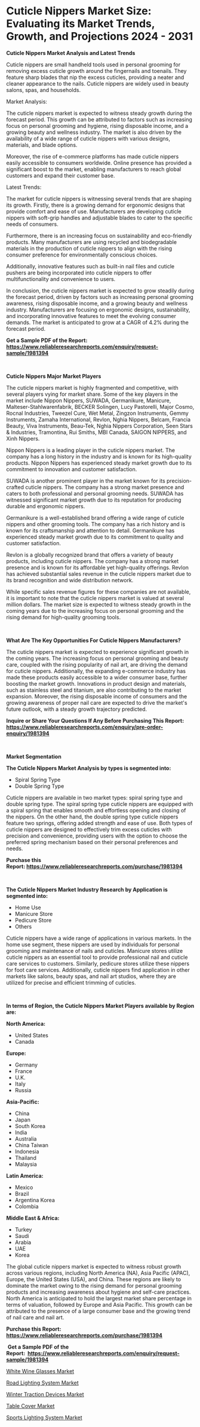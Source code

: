 <p><h1>Cuticle Nippers Market Size: Evaluating its Market Trends, Growth, and Projections 2024 - 2031</h1></p><p><strong>Cuticle Nippers Market Analysis and Latest Trends</strong></p>
<p><p>Cuticle nippers are small handheld tools used in personal grooming for removing excess cuticle growth around the fingernails and toenails. They feature sharp blades that nip the excess cuticles, providing a neater and cleaner appearance to the nails. Cuticle nippers are widely used in beauty salons, spas, and households.</p><p>Market Analysis:</p><p>The cuticle nippers market is expected to witness steady growth during the forecast period. This growth can be attributed to factors such as increasing focus on personal grooming and hygiene, rising disposable income, and a growing beauty and wellness industry. The market is also driven by the availability of a wide range of cuticle nippers with various designs, materials, and blade options.</p><p>Moreover, the rise of e-commerce platforms has made cuticle nippers easily accessible to consumers worldwide. Online presence has provided a significant boost to the market, enabling manufacturers to reach global customers and expand their customer base.</p><p>Latest Trends:</p><p>The market for cuticle nippers is witnessing several trends that are shaping its growth. Firstly, there is a growing demand for ergonomic designs that provide comfort and ease of use. Manufacturers are developing cuticle nippers with soft-grip handles and adjustable blades to cater to the specific needs of consumers.</p><p>Furthermore, there is an increasing focus on sustainability and eco-friendly products. Many manufacturers are using recycled and biodegradable materials in the production of cuticle nippers to align with the rising consumer preference for environmentally conscious choices.</p><p>Additionally, innovative features such as built-in nail files and cuticle pushers are being incorporated into cuticle nippers to offer multifunctionality and convenience to users.</p><p>In conclusion, the cuticle nippers market is expected to grow steadily during the forecast period, driven by factors such as increasing personal grooming awareness, rising disposable income, and a growing beauty and wellness industry. Manufacturers are focusing on ergonomic designs, sustainability, and incorporating innovative features to meet the evolving consumer demands. The market is anticipated to grow at a CAGR of 4.2% during the forecast period.</p></p>
<p><strong>Get a Sample PDF of the Report:&nbsp; <a href="https://www.reliableresearchreports.com/enquiry/request-sample/1981394">https://www.reliableresearchreports.com/enquiry/request-sample/1981394</a></strong></p>
<p>&nbsp;</p>
<p><strong>Cuticle Nippers Major Market Players</strong></p>
<p><p>The cuticle nippers market is highly fragmented and competitive, with several players vying for market share. Some of the key players in the market include Nippon Nippers, SUWADA, Germanikure, Manicure, Malteser-Stahlwarenfabrik, BECKER Solingen, Lucy Pastorelli, Major Cosmo, Rocnal Industries, Tweezel Cure, Wet Metal, Zingzon Instruments, Gemmy Instruments, Zamaha International, Revlon, Nghia Nippers, Belcam, Francia Beauty, Viva Instruments, Beau-Tek, Nghia Nippers Corporation, Seen Stars & Industries, Tramontina, Rui Smiths, MBI Canada, SAIGON NIPPERS, and Xinh Nippers.</p><p>Nippon Nippers is a leading player in the cuticle nippers market. The company has a long history in the industry and is known for its high-quality products. Nippon Nippers has experienced steady market growth due to its commitment to innovation and customer satisfaction.</p><p>SUWADA is another prominent player in the market known for its precision-crafted cuticle nippers. The company has a strong market presence and caters to both professional and personal grooming needs. SUWADA has witnessed significant market growth due to its reputation for producing durable and ergonomic nippers.</p><p>Germanikure is a well-established brand offering a wide range of cuticle nippers and other grooming tools. The company has a rich history and is known for its craftsmanship and attention to detail. Germanikure has experienced steady market growth due to its commitment to quality and customer satisfaction.</p><p>Revlon is a globally recognized brand that offers a variety of beauty products, including cuticle nippers. The company has a strong market presence and is known for its affordable yet high-quality offerings. Revlon has achieved substantial sales revenue in the cuticle nippers market due to its brand recognition and wide distribution network.</p><p>While specific sales revenue figures for these companies are not available, it is important to note that the cuticle nippers market is valued at several million dollars. The market size is expected to witness steady growth in the coming years due to the increasing focus on personal grooming and the rising demand for high-quality grooming tools.</p></p>
<p>&nbsp;</p>
<p><strong>What Are The Key Opportunities For Cuticle Nippers Manufacturers?</strong></p>
<p><p>The cuticle nippers market is expected to experience significant growth in the coming years. The increasing focus on personal grooming and beauty care, coupled with the rising popularity of nail art, are driving the demand for cuticle nippers. Additionally, the expanding e-commerce industry has made these products easily accessible to a wider consumer base, further boosting the market growth. Innovations in product design and materials, such as stainless steel and titanium, are also contributing to the market expansion. Moreover, the rising disposable income of consumers and the growing awareness of proper nail care are expected to drive the market's future outlook, with a steady growth trajectory predicted.</p></p>
<p><strong>Inquire or Share Your Questions If Any Before Purchasing This Report: <a href="https://www.reliableresearchreports.com/enquiry/pre-order-enquiry/1981394">https://www.reliableresearchreports.com/enquiry/pre-order-enquiry/1981394</a></strong></p>
<p>&nbsp;</p>
<p><strong>Market Segmentation</strong></p>
<p><strong>The Cuticle Nippers Market Analysis by types is segmented into:</strong></p>
<p><ul><li>Spiral Spring Type</li><li>Double Spring Type</li></ul></p>
<p><p>Cuticle nippers are available in two market types: spiral spring type and double spring type. The spiral spring type cuticle nippers are equipped with a spiral spring that enables smooth and effortless opening and closing of the nippers. On the other hand, the double spring type cuticle nippers feature two springs, offering added strength and ease of use. Both types of cuticle nippers are designed to effectively trim excess cuticles with precision and convenience, providing users with the option to choose the preferred spring mechanism based on their personal preferences and needs.</p></p>
<p><strong>Purchase this Report:&nbsp;<a href="https://www.reliableresearchreports.com/purchase/1981394">https://www.reliableresearchreports.com/purchase/1981394</a></strong></p>
<p>&nbsp;</p>
<p><strong>The Cuticle Nippers Market Industry Research by Application is segmented into:</strong></p>
<p><ul><li>Home Use</li><li>Manicure Store</li><li>Pedicure Store</li><li>Others</li></ul></p>
<p><p>Cuticle nippers have a wide range of applications in various markets. In the home use segment, these nippers are used by individuals for personal grooming and maintenance of nails and cuticles. Manicure stores utilize cuticle nippers as an essential tool to provide professional nail and cuticle care services to customers. Similarly, pedicure stores utilize these nippers for foot care services. Additionally, cuticle nippers find application in other markets like salons, beauty spas, and nail art studios, where they are utilized for precise and efficient trimming of cuticles.</p></p>
<p>&nbsp;</p>
<p><strong>In terms of Region, the Cuticle Nippers Market Players available by Region are:</strong></p>
<p>
    <p> <strong> North America: </strong>
        <ul>
            <li>United States</li>
            <li>Canada</li>
        </ul>
        </p> 
    <p> <strong> Europe: </strong>
        <ul>
            <li>Germany</li>
            <li>France</li>
            <li>U.K.</li>
            <li>Italy</li>
            <li>Russia</li>
        </ul>
        </p> 
    <p> <strong> Asia-Pacific: </strong>
        <ul>
            <li>China</li>
            <li>Japan</li>
            <li>South Korea</li>
            <li>India</li>
            <li>Australia</li>
            <li>China Taiwan</li>
            <li>Indonesia</li>
            <li>Thailand</li>
            <li>Malaysia</li>
        </ul>
        </p> 
    <p> <strong> Latin America: </strong>
        <ul>
            <li>Mexico</li>
            <li>Brazil</li>
            <li>Argentina Korea</li>
            <li>Colombia</li>
        </ul>
        </p> 
    <p> <strong> Middle East & Africa: </strong>
        <ul>
            <li>Turkey</li>
            <li>Saudi</li>
            <li>Arabia</li>
            <li>UAE</li>
            <li>Korea</li>
        </ul>
    </p>
    </p>
<p><p>The global cuticle nippers market is expected to witness robust growth across various regions, including North America (NA), Asia Pacific (APAC), Europe, the United States (USA), and China. These regions are likely to dominate the market owing to the rising demand for personal grooming products and increasing awareness about hygiene and self-care practices. North America is anticipated to hold the largest market share percentage in terms of valuation, followed by Europe and Asia Pacific. This growth can be attributed to the presence of a large consumer base and the growing trend of nail care and nail art.</p></p>
<p><strong>Purchase this Report: <a href="https://www.reliableresearchreports.com/purchase/1981394">https://www.reliableresearchreports.com/purchase/1981394</a></strong></p>
<p>&nbsp;<strong>Get a Sample PDF of the Report:&nbsp;&nbsp;<a href="https://www.reliableresearchreports.com/enquiry/request-sample/1981394">https://www.reliableresearchreports.com/enquiry/request-sample/1981394</a></strong></p>
<p><strong></strong></p>
<p><p><a href="https://github.com/Chiragrp25/Market-Research-Report-List-2/blob/main/white-wine-glasses-market.md">White Wine Glasses Market</a></p><p><a href="https://github.com/Chiragrp26/Market-Research-Report-List-2/blob/main/road-lighting-system-market.md">Road Lighting System Market</a></p><p><a href="https://github.com/AKSHATREPORTPRIME/Market-Research-Report-List-2/blob/main/winter-traction-devices-market.md">Winter Traction Devices Market</a></p><p><a href="https://github.com/YashRP12/Market-Research-Report-List-2/blob/main/table-cover-market.md">Table Cover Market</a></p><p><a href="https://github.com/santosh758595/Market-Research-Report-List-2/blob/main/sports-lighting-system-market.md">Sports Lighting System Market</a></p></p>